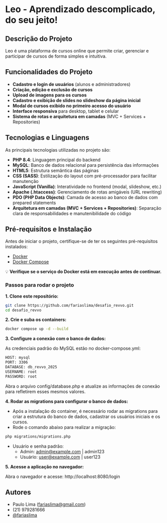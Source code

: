 # Leo - Aprendizado descomplicado, do seu jeito!

## Descrição do Projeto
Leo é uma plataforma de cursos online que permite criar, gerenciar e participar de cursos de forma simples e intuitiva.

## Funcionalidades do Projeto
- **Cadastro e login de usuários** (alunos e administradores)
- **Criação, edição e exclusão de cursos**
- **Upload de imagens para os cursos**
- **Cadastro e exibição de slides no slideshow da página inicial**
- **Modal de cursos exibido no primeiro acesso do usuário**
- **Interface responsiva** para desktop, tablet e celular
- **Sistema de rotas e arquitetura em camadas** (MVC + Services + Repositories)

## Tecnologias e Linguagens
As principais tecnologias utilizadas no projeto são:

- **PHP 8.4**: Linguagem principal do backend
- **MySQL**: Banco de dados relacional para persistência das informações
- **HTML5**: Estrutura semântica das páginas
- **CSS (SASS)**: Estilização do layout com pré-processador para facilitar manutenção
- **JavaScript (Vanilla)**: Interatividade no frontend (modal, slideshow, etc.)
- **Apache (.htaccess)**: Gerenciamento de rotas amigáveis (URL rewriting)
- **PDO (PHP Data Objects)**: Camada de acesso ao banco de dados com prepared statements
- **Arquitetura em camadas (MVC + Services + Repositories)**: Separação clara de responsabilidades e manutenibilidade do código

## Pré-requisitos e Instalação

Antes de iniciar o projeto, certifique-se de ter os seguintes pré-requisitos instalados:

- [Docker](https://www.docker.com/)
- [Docker Compose](https://docs.docker.com/compose/)

💡 **Verifique se o serviço do Docker está em execução antes de continuar.**

###  Passos para rodar o projeto

**1. Clone este repositório:**
   ```bash
   git clone https://github.com/fariaslima/desafio_revvo.git
   cd desafio_revvo
```
**2. Crie e suba os containers:**
   ```bash
   docker compose up -d --build
```
**3. Configure a conexão com o banco de dados:**

As credenciais padrão do MySQL estão no docker-compose.yml:
```bash
HOST: mysql
PORT: 3306
DATABASE: db_revvo_2025
USERNAME: root
PASSWORD: root
```

Abra o arquivo config/database.php e atualize as informações de conexão para refletirem esses mesmos valores.

**4. Rodar as migrations para configurar o banco de dados:**
- Após a instalação do container, é necessário rodar as migrations para criar a estrutura do banco de dados, cadastrar os usuários iniciais e os cursos.
- Rode o comando abaixo para realizar a migração:

```bash
php migrations/migrations.php
```
- Usuário e senha padrão:
    - Admin: admin@example.com | admin123
    - Usuário: user@example.com | user123

**5. Acesse a aplicação no navegador:**

  Abra o navegador e acesse: http://localhost:8080/login
## Autores

- Paulo Lima (fariaslima@gmail.com)
- (21) 979281666
- [@fariaslima](https://www.github.com/fariaslima)

